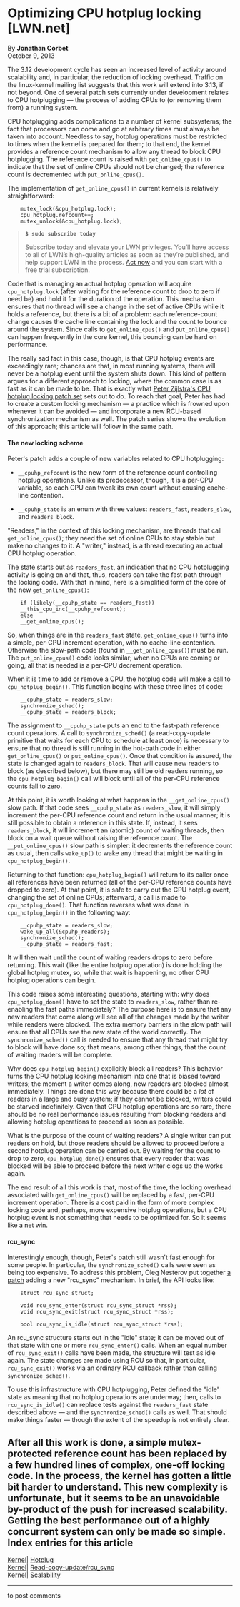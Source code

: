 # Optimizing CPU hotplug locking [LWN.net]

By **Jonathan Corbet**  
October 9, 2013 

The 3.12 development cycle has seen an increased level of activity around scalability and, in particular, the reduction of locking overhead. Traffic on the linux-kernel mailing list suggests that this work will extend into 3.13, if not beyond. One of several patch sets currently under development relates to CPU hotplugging — the process of adding CPUs to (or removing them from) a running system. 

CPU hotplugging adds complications to a number of kernel subsystems; the fact that processors can come and go at arbitrary times must always be taken into account. Needless to say, hotplug operations must be restricted to times when the kernel is prepared for them; to that end, the kernel provides a reference count mechanism to allow any thread to block CPU hotplugging. The reference count is raised with `get_online_cpus()` to indicate that the set of online CPUs should not be changed; the reference count is decremented with `put_online_cpus()`. 

The implementation of `get_online_cpus()` in current kernels is relatively straightforward: 
    
    
        mutex_lock(&cpu_hotplug.lock);
        cpu_hotplug.refcount++;
        mutex_unlock(&cpu_hotplug.lock);
    

> **`$ sudo subscribe today`**
> 
> Subscribe today and elevate your LWN privileges. You’ll have access to all of LWN’s high-quality articles as soon as they’re published, and help support LWN in the process. [Act now](https://lwn.net/Promo/nst-sudo/claim) and you can start with a free trial subscription. 

Code that is managing an actual hotplug operation will acquire `cpu_hotplug.lock` (after waiting for the reference count to drop to zero if need be) and hold it for the duration of the operation. This mechanism ensures that no thread will see a change in the set of active CPUs while it holds a reference, but there is a bit of a problem: each reference-count change causes the cache line containing the lock and the count to bounce around the system. Since calls to `get_online_cpus()` and `put_online_cpus()` can happen frequently in the core kernel, this bouncing can be hard on performance. 

The really sad fact in this case, though, is that CPU hotplug events are exceedingly rare; chances are that, in most running systems, there will never be a hotplug event until the system shuts down. This kind of pattern argues for a different approach to locking, where the common case is as fast as it can be made to be. That is exactly what [Peter Zijlstra's CPU hotplug locking patch set](/Articles/569770/) sets out to do. To reach that goal, Peter has had to create a custom locking mechanism — a practice which is frowned upon whenever it can be avoided — and incorporate a new RCU-based synchronization mechanism as well. The patch series shows the evolution of this approach; this article will follow in the same path. 

#### The new locking scheme

Peter's patch adds a couple of new variables related to CPU hotplugging: 

  * `__cpuhp_refcount` is the new form of the reference count controlling hotplug operations. Unlike its predecessor, though, it is a per-CPU variable, so each CPU can tweak its own count without causing cache-line contention. 

  * `__cpuhp_state` is an enum with three values: `readers_fast`, `readers_slow`, and `readers_block`. 




"Readers," in the context of this locking mechanism, are threads that call `get_online_cpus()`; they need the set of online CPUs to stay stable but make no changes to it. A "writer," instead, is a thread executing an actual CPU hotplug operation. 

The state starts out as `readers_fast`, an indication that no CPU hotplugging activity is going on and that, thus, readers can take the fast path through the locking code. With that in mind, here is a simplified form of the core of the new `get_online_cpus()`: 
    
    
        if (likely(__cpuhp_state == readers_fast))
    	__this_cpu_inc(__cpuhp_refcount);
        else
    	__get_online_cpus();
    

So, when things are in the `readers_fast` state, `get_online_cpus()` turns into a simple, per-CPU increment operation, with no cache-line contention. Otherwise the slow-path code (found in `__get_online_cpus()`) must be run. The `put_online_cpus()` code looks similar; when no CPUs are coming or going, all that is needed is a per-CPU decrement operation. 

When it is time to add or remove a CPU, the hotplug code will make a call to `cpu_hotplug_begin()`. This function begins with these three lines of code: 
    
    
        __cpuhp_state = readers_slow;
        synchronize_sched();
        __cpuhp_state = readers_block;
    

The assignment to `__cpuhp_state` puts an end to the fast-path reference count operations. A call to `synchronize_sched()` (a read-copy-update primitive that waits for each CPU to schedule at least once) is necessary to ensure that no thread is still running in the hot-path code in either `get_online_cpus()` or `put_online_cpus()`. Once that condition is assured, the state is changed again to `readers_block`. That will cause new readers to block (as described below), but there may still be old readers running, so the `cpu_hotplug_begin()` call will block until all of the per-CPU reference counts fall to zero. 

At this point, it is worth looking at what happens in the `__get_online_cpus()` slow path. If that code sees `__cpuhp_state` as `readers_slow`, it will simply increment the per-CPU reference count and return in the usual manner; it is still possible to obtain a reference in this state. If, instead, it sees `readers_block`, it will increment an (atomic) count of waiting threads, then block on a wait queue without raising the reference count. The `__put_online_cpus()` slow path is simpler: it decrements the reference count as usual, then calls `wake_up()` to wake any thread that might be waiting in `cpu_hotplug_begin()`. 

Returning to that function: `cpu_hotplug_begin()` will return to its caller once all references have been returned (all of the per-CPU reference counts have dropped to zero). At that point, it is safe to carry out the CPU hotplug event, changing the set of online CPUs; afterward, a call is made to `cpu_hotplug_done()`. That function reverses what was done in `cpu_hotplug_begin()` in the following way: 
    
    
        __cpuhp_state = readers_slow;
        wake_up_all(&cpuhp_readers);
        synchronize_sched();
        __cpuhp_state = readers_fast;
    

It will then wait until the count of waiting readers drops to zero before returning. This wait (like the entire hotplug operation) is done holding the global hotplug mutex, so, while that wait is happening, no other CPU hotplug operations can begin. 

This code raises some interesting questions, starting with: why does `cpu_hotplug_done()` have to set the state to `readers_slow`, rather than re-enabling the fast paths immediately? The purpose here is to ensure that any new readers that come along will see all of the changes made by the writer while readers were blocked. The extra memory barriers in the slow path will ensure that all CPUs see the new state of the world correctly. The `synchronize_sched()` call is needed to ensure that any thread that might try to block will have done so; that means, among other things, that the count of waiting readers will be complete. 

Why does `cpu_hotplug_begin()` explicitly block all readers? This behavior turns the CPU hotplug locking mechanism into one that is biased toward writers; the moment a writer comes along, new readers are blocked almost immediately. Things are done this way because there could be a _lot_ of readers in a large and busy system; if they cannot be blocked, writers could be starved indefinitely. Given that CPU hotplug operations are so rare, there should be no real performance issues resulting from blocking readers and allowing hotplug operations to proceed as soon as possible. 

What is the purpose of the count of waiting readers? A single writer can put readers on hold, but those readers should be allowed to proceed before a second hotplug operation can be carried out. By waiting for the count to drop to zero, `cpu_hotplug_done()` ensures that every reader that was blocked will be able to proceed before the next writer clogs up the works again. 

The end result of all this work is that, most of the time, the locking overhead associated with `get_online_cpus()` will be replaced by a fast, per-CPU increment operation. There is a cost paid in the form of more complex locking code and, perhaps, more expensive hotplug operations, but a CPU hotplug event is not something that needs to be optimized for. So it seems like a net win. 

#### rcu_sync

Interestingly enough, though, Peter's patch still wasn't fast enough for some people. In particular, the `synchronize_sched()` calls were seen as being too expensive. To address this problem, Oleg Nesterov put together [a patch](/Articles/569779/) adding a new "rcu_sync" mechanism. In brief, the API looks like: 
    
    
    	struct rcu_sync_struct;
    
    	void rcu_sync_enter(struct rcu_sync_struct *rss);
    	void rcu_sync_exit(struct rcu_sync_struct *rss);
    
    	bool rcu_sync_is_idle(struct rcu_sync_struct *rss);
    

An rcu_sync structure starts out in the "idle" state; it can be moved out of that state with one or more `rcu_sync_enter()` calls. When an equal number of `rcu_sync_exit()` calls have been made, the structure will test as idle again. The state changes are made using RCU so that, in particular, `rcu_sync_exit()` works via an ordinary RCU callback rather than calling `synchronize_sched()`. 

To use this infrastructure with CPU hotplugging, Peter defined the "idle" state as meaning that no hotplug operations are underway; then, calls to `rcu_sync_is_idle()` can replace tests against the `readers_fast` state described above — and the `synchronize_sched()` calls as well. That should make things faster — though the extent of the speedup is not entirely clear. 

After all this work is done, a simple mutex-protected reference count has been replaced by a few hundred lines of complex, one-off locking code. In the process, the kernel has gotten a little bit harder to understand. This new complexity is unfortunate, but it seems to be an unavoidable by-product of the push for increased scalability. Getting the best performance out of a highly concurrent system can only be made so simple.  
Index entries for this article  
---  
[Kernel](/Kernel/Index)| [Hotplug](/Kernel/Index#Hotplug)  
[Kernel](/Kernel/Index)| [Read-copy-update/rcu_sync](/Kernel/Index#Read-copy-update-rcu_sync)  
[Kernel](/Kernel/Index)| [Scalability](/Kernel/Index#Scalability)  
  


* * *

to post comments 
